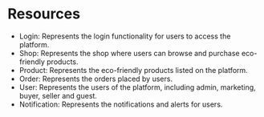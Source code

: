 # Resources

*   Login: Represents the login functionality for users to access the platform.
*   Shop: Represents the shop where users can browse and purchase eco-friendly products.
*   Product: Represents the eco-friendly products listed on the platform.
*   Order: Represents the orders placed by users.
*   User: Represents the users of the platform, including admin, marketing, buyer, seller and guest.
*   Notification: Represents the notifications and alerts for users.


